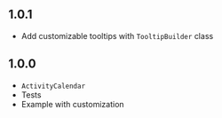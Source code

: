 ## 1.0.1

* Add customizable tooltips with `TooltipBuilder` class

## 1.0.0

* `ActivityCalendar`
* Tests
* Example with customization